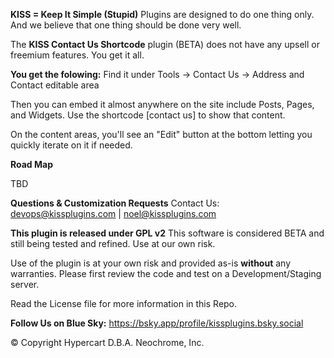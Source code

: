 **KISS = Keep It Simple (Stupid)** Plugins are designed to do one thing only. And we believe that one thing should be done very well.

The **KISS Contact Us Shortcode** plugin (BETA) does not have any upsell or freemium features. You get it all.

**You get the folowing:**
Find it under Tools -> Contact Us -> Address and Contact editable area

Then you can embed it almost anywhere on the site include Posts, Pages, and Widgets.
Use the shortcode [contact us] to show that content.

On the content areas, you'll see an "Edit" button at the bottom letting you quickly iterate on it if needed.

**Road Map**

TBD 


**Questions & Customization Requests**
Contact Us: devops@kissplugins.com | noel@kissplugins.com

**This plugin is released under GPL v2**
This software is considered BETA and still being tested and refined. Use at our own risk.

Use of the plugin is at your own risk and provided as-is **without** any warranties.
Please first review the code and test on a Development/Staging server.

Read the License file for more information in this Repo.

**Follow Us on Blue Sky:**
https://bsky.app/profile/kissplugins.bsky.social

© Copyright Hypercart D.B.A. Neochrome, Inc.
